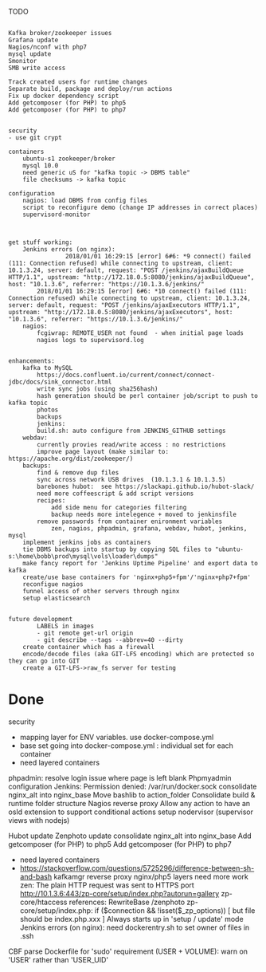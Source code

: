 TODO
```

Kafka broker/zookeeper issues
Grafana update
Nagios/nconf with php7
mysql update
Smonitor
SMB write access

Track created users for runtime changes
Separate build, package and deploy/run actions
Fix up docker dependency script 
Add getcomposer (for PHP) to php5
Add getcomposer (for PHP) to php7


security
- use git crypt

containers
    ubuntu-s1 zookeeper/broker
    mysql 10.0
    need generic uS for "kafka topic -> DBMS table"
    file checksums -> kafka topic

configuration
    nagios: load DBMS from config files
    script to reconfigure demo (change IP addresses in correct places)
    supervisord-monitor
    


get stuff working:
    Jenkins errors (on nginx):
                2018/01/01 16:29:15 [error] 6#6: *9 connect() failed (111: Connection refused) while connecting to upstream, client: 10.1.3.24, server: default, request: "POST /jenkins/ajaxBuildQueue HTTP/1.1", upstream: "http://172.18.0.5:8080/jenkins/ajaxBuildQueue", host: "10.1.3.6", referrer: "https://10.1.3.6/jenkins/"
        2018/01/01 16:29:15 [error] 6#6: *10 connect() failed (111: Connection refused) while connecting to upstream, client: 10.1.3.24, server: default, request: "POST /jenkins/ajaxExecutors HTTP/1.1", upstream: "http://172.18.0.5:8080/jenkins/ajaxExecutors", host: "10.1.3.6", referrer: "https://10.1.3.6/jenkins/" 
    nagios:
        fcgiwrap: REMOTE_USER not found  - when initial page loads
        nagios logs to supervisord.log

        
enhancements:
    kafka to MySQL
        https://docs.confluent.io/current/connect/connect-jdbc/docs/sink_connector.html
        write sync jobs (using sha256hash)
        hash generation should be perl container job/script to push to kafka topic
        photos
        backups
        jenkins:  
        build.sh: auto configure from JENKINS_GITHUB settings
    webdav:
        currently provies read/write access : no restrictions
        improve page layout (make similar to:  https://apache.org/dist/zookeeper/)
    backups:
        find & remove dup files
        sync across network USB drives  (10.1.3.1 & 10.1.3.5)
        barebones hubot:  see https://slackapi.github.io/hubot-slack/
        need more coffeescript & add script versions
        recipes: 
            add side menu for categories filtering
            backup needs more intelegence + moved to jenkinsfile
        remove passwords from container enironment variables
            zen, nagios, phpadmin, grafana, webdav, hubot, jenkins, mysql
    implement jenkins jobs as containers
    tie DBMS backups into startup by copying SQL files to "ubuntu-s:\home\bobb\prod\mysql\vols\loader\dumps" 
    make fancy report for 'Jenkins Uptime Pipeline' and export data to kafka
    create/use base containers for 'nginx+php5+fpm'/'nginx+php7+fpm'
    reconfigue nagios
    funnel access of other servers through nginx
    setup elasticsearch


future development  
        LABELS in images
        - git remote get-url origin
        - git describe --tags --abbrev=40 --dirty
    create container which has a firewall
    encode/decode files (aka GIT-LFS encoding) which are protected so they can go into GIT
    create a GIT-LFS->raw_fs server for testing
```

Done
=============================================================
security
- mapping layer for ENV variables.  use docker-compose.yml
- base set going into docker-compose.yml : individual set for each container
- need layered containers

phpadmin:
    resolve login issue where page is left blank
Phpmyadmin configuration
Jenkins:   Permission denied: /var/run/docker.sock
consolidate nginx_alt into nginx_base
Move bashlib to action_folder
Consolidate build & runtime folder structure
Nagios reverse proxy
Allow any action to have an osId extension to support conditional actions
setup nodervisor  (supervisor views with nodejs)
    
Hubot update
Zenphoto update
consolidate nginx_alt into nginx_base
Add getcomposer (for PHP) to php5
Add getcomposer (for PHP) to php7
- need layered containers
- https://stackoverflow.com/questions/5725296/difference-between-sh-and-bash
    kafkamgr reverse proxy
    nginx/php5 layers need more work
    zen:
        The plain HTTP request was sent to HTTPS port
            http://10.1.3.6:443/zp-core/setup/index.php?autorun=gallery
                        zp-core/htaccess references:  RewriteBase /zenphoto 
                        zp-core/setup/index.php:  if ($connection && !isset($_zp_options))  [ but file should be index.php.xxx ]
        Always starts up in 'setup / update' mode
    Jenkins errors (on nginx):
                need dockerentry.sh to set owner of files in .ssh
    
CBF
    parse Dockerfile for 'sudo' requirement  (USER + VOLUME): warn on 'USER' rather than 'USER_UID'
